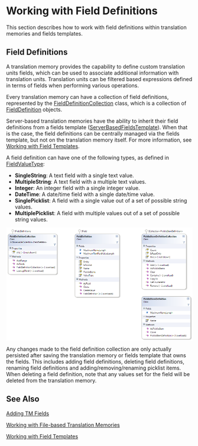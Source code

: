 Working with Field Definitions
=====
This section describes how to work with field definitions within translation memories and fields templates.

Field Definitions
-----
A translation memory provides the capability to define custom translation units fields, which can be used to associate additional information with translation units. Translation units can be filtered based expressions defined in terms of fields when performing various operations.

Every translation memory can have a collection of field definitions, represented by the [FieldDefinitionCollection](../../api/translationmemory/Sdl.LanguagePlatform.TranslationMemoryApi.FieldDefinitionCollection.yml) class, which is a collection of [FieldDefinition](../../api/translationmemory/Sdl.LanguagePlatform.TranslationMemoryApi.FieldDefinition.yml) objects.

Server-based translation memories have the ability to inherit their field definitions from a fields template ([ServerBasedFieldsTemplate](../../api/translationmemory/Sdl.LanguagePlatform.TranslationMemoryApi.ServerBasedFieldsTemplate.yml)). When that is the case, the field definitions can be centrally managed via the fields template, but not on the translation memory itself. For more information, see [Working with Field Templates](working_with_field_templates.md).

A field definition can have one of the following types, as defined in [FieldValueType](../../api/translationmemory/Sdl.LanguagePlatform.TranslationMemory.FieldValueType.yml):

* **SingleString**: A text field with a single text value.
* **MultipleString**: A text field with a multiple text values.
* **Integer**: An integer field with a single integer value.
* **DateTime**: A date/time field with a single date/time value.
* **SinglePicklist**: A field with a single value out of a set of possible string values.
* **MultiplePicklist**: A field with multiple values out of a set of possible string values.

<img style="display:block; " src="images/FieldDefinitions.png"/>

Any changes made to the field definition collection are only actually persisted after saving the translation memory or fields template that owns the fields. This includes adding field definitions, deleting field definitions, renaming field definitions and adding/removing/renaming picklist items. When deleting a field definition, note that any values set for the field will be deleted from the translation memory.

See Also
---------
[Adding TM Fields](adding_tm_fields.md)

[Working with File-based Translation Memories](working_with_file_based_translation_memories.md)

[Working with Field Templates](working_with_field_templates.md)